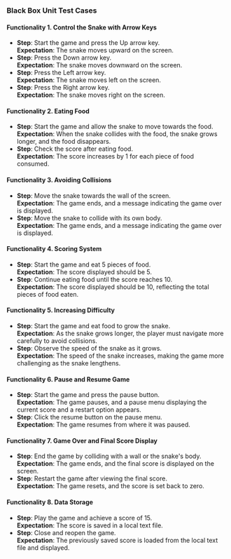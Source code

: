 ### Black Box Unit Test Cases  

#### Functionality 1. Control the Snake with Arrow Keys
- **Step**: Start the game and press the Up arrow key.  
  **Expectation**: The snake moves upward on the screen.  
- **Step**: Press the Down arrow key.  
  **Expectation**: The snake moves downward on the screen.  
- **Step**: Press the Left arrow key.  
  **Expectation**: The snake moves left on the screen.  
- **Step**: Press the Right arrow key.  
  **Expectation**: The snake moves right on the screen.  

#### Functionality 2. Eating Food
- **Step**: Start the game and allow the snake to move towards the food.  
  **Expectation**: When the snake collides with the food, the snake grows longer, and the food disappears.  
- **Step**: Check the score after eating food.  
  **Expectation**: The score increases by 1 for each piece of food consumed.  

#### Functionality 3. Avoiding Collisions
- **Step**: Move the snake towards the wall of the screen.  
  **Expectation**: The game ends, and a message indicating the game over is displayed.  
- **Step**: Move the snake to collide with its own body.  
  **Expectation**: The game ends, and a message indicating the game over is displayed.  

#### Functionality 4. Scoring System
- **Step**: Start the game and eat 5 pieces of food.  
  **Expectation**: The score displayed should be 5.  
- **Step**: Continue eating food until the score reaches 10.  
  **Expectation**: The score displayed should be 10, reflecting the total pieces of food eaten.  

#### Functionality 5. Increasing Difficulty
- **Step**: Start the game and eat food to grow the snake.  
  **Expectation**: As the snake grows longer, the player must navigate more carefully to avoid collisions.  
- **Step**: Observe the speed of the snake as it grows.  
  **Expectation**: The speed of the snake increases, making the game more challenging as the snake lengthens.  

#### Functionality 6. Pause and Resume Game
- **Step**: Start the game and press the pause button.  
  **Expectation**: The game pauses, and a pause menu displaying the current score and a restart option appears.  
- **Step**: Click the resume button on the pause menu.  
  **Expectation**: The game resumes from where it was paused.  

#### Functionality 7. Game Over and Final Score Display
- **Step**: End the game by colliding with a wall or the snake's body.  
  **Expectation**: The game ends, and the final score is displayed on the screen.  
- **Step**: Restart the game after viewing the final score.  
  **Expectation**: The game resets, and the score is set back to zero.  

#### Functionality 8. Data Storage
- **Step**: Play the game and achieve a score of 15.  
  **Expectation**: The score is saved in a local text file.  
- **Step**: Close and reopen the game.  
  **Expectation**: The previously saved score is loaded from the local text file and displayed.  